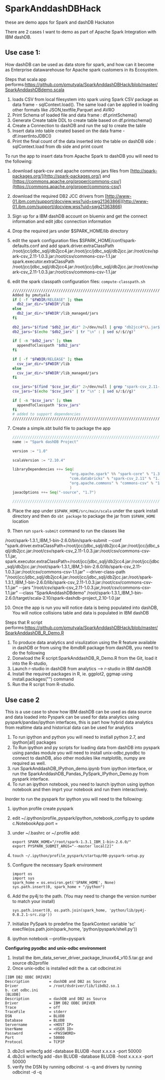# SparkAnddashDBHack
these are demo apps for Spark and dashDB Hackaton

There are 2 cases I want to demo as part of Apache Spark Integration with IBM dashDB.

## Use case 1: 
How dashDB can be used as data store for spark, and how can it become as Enterprise datawarehouse for Apache spark customers in its Ecosystem.

Steps that scala app performs:https://github.com/pmutyala/SparkAnddashDBHack/blob/master/SparkAnddashDBdemo.scala

1. loads CSV from local filesystem into spark using Spark CSV package as data frame - sqlContext.load(). The same load can be applied in loading other formats like JSON,textfile,Parquet and AVRO
2. Print Schema of loaded file and data frame : df.printSchema()
3. Generate Create table DDL to create table based on df.printschema()
4. Create a Connection to dashDB and run the sql to create the table
5. Insert data into table created based on the data frame - df.insertIntoJDBC()
6. Print the final count of the data inserted into the table on dashDB side : sqlContext.load from db side and print count


To run the app to insert data from Apache Spark to dashDB you will need to the following:

1. download spark-csv and apache commons jars files from [http://spark-packages.org/](http://spark-packages.org/) and [https://commons.apache.org/proper/commons-csv/](https://commons.apache.org/proper/commons-csv/)
2. download the required DB2 JCC drivers from [http://www-01.ibm.com/support/docview.wss?uid=swg21363866](http://www-01.ibm.com/support/docview.wss?uid=swg21363866)
3. Sign up for a IBM dashDB account on bluemix and get the connect information and edit jdbc connection information
4. Drop the required jars under $SPARK_HOME/lib directory
5. edit the spark  configuration files $SPARK_HOME/conf/spark-defaults.conf and add
spark.driver.extraClassPath       /root/jcc/jdbc_sqlj/db2jcc4.jar:/root/jcc/jdbc_sqlj/db2jcc.jar:/root/csv/spark-csv_2.11-1.0.3.jar:/root/csv/commons-csv-1.1.jar
spark.executor.extraClassPath     /root/jcc/jdbc_sqlj/db2jcc4.jar:/root/jcc/jdbc_sqlj/db2jcc.jar:/root/csv/spark-csv_2.11-1.0.3.jar:/root/csv/commons-csv-1.1.jar
6. edit the spark classpath configuration files: `compute-classpath.sh`
 
    ```bash
    /////////////////////////////////////////////////////////////////////////////////////////////////////
    Added by pmutyala                                                                                   /
    if [ -f "$FWDIR/RELEASE" ]; then                                                                    /
      db2_jar_dir="$FWDIR"/lib                                                                          /
    else                                                                                                /
      db2_jar_dir="$FWDIR"/lib_managed/jars                                                             /
    fi                                                                                                  /
                                                                                                        /
    db2_jars="$(find "$db2_jar_dir" 2>/dev/null | grep "db2jcc4*\\.jar$")"                              /
    db2_jars="$(echo "$db2_jars" | tr "\n" : | sed s/:$//g)"                                            /
                                                                                                        /
    if [ -n "$db2_jars" ]; then                                                                         /
      appendToClasspath "$db2_jars"                                                                     /
    fi                                                                                                  /
                                                                                                        /
    if [ -f "$FWDIR/RELEASE" ]; then                                                                    /
      csv_jar_dir="$FWDIR"/lib                                                                          /
    else                                                                                                /
      csv_jar_dir="$FWDIR"/lib_managed/jars                                                             /
    fi                                                                                                  /
                                                                                                        /
    csv_jars="$(find "$csv_jar_dir" 2>/dev/null | grep "spark-csv_2.11-1.0.3*\\.jar$")"                 /
    csv_jars="$(echo "$csv_jars" | tr "\n" : | sed s/:$//g)"                                            /
                                                                                                        /
    if [ -n "$csv_jars" ]; then                                                                         /
      appendToClasspath "$csv_jars"                                                                     /
    fi                                                                                                  /
    # added to support dependencies                                                                     /
    ////////////////////////////////////////////////////////////////////////////////////////////////////
    ```

7. Create a simple.sbt build file to package the app

    ```sbt
    /////////////////////////////////////////////////////////////////////////////////////////////////////
    name := "Spark dashDB Project"                                                                      /
                                                                                                        /
    version := "1.0"                                                                                    /
                                                                                                        /
    scalaVersion := "2.10.4"                                                                            /
                                                                                                        /
    libraryDependencies ++= Seq(                                                                        /
                              "org.apache.spark" %% "spark-core" % "1.3.1",                             /
                              "com.databricks" % "spark-csv_2.11" % "1.0.3",                            /
                              "org.apache.commons" % "commons-csv" % "1.1",                             /
                              )                                                                         /
    javacOptions ++= Seq("-source", "1.7")                                                              /
                                                                                                        /
    /////////////////////////////////////////////////////////////////////////////////////////////////////
    ```

8. Place the app under `$SPARK_HOME/src/main/scala` under the spark install directory and then do `sbt package` to package the jar from `$SPARK_HOME` location

9. Then run `spark-submit` command to run the classes like

/root/spark-1.3.1_IBM_1-bin-2.6.0/bin/spark-submit --conf "spark.driver.extraClassPath=/root/jcc/jdbc_sqlj/db2jcc4.jar:/root/jcc/jdbc_sqlj/db2jcc.jar:/root/csv/spark-csv_2.11-1.0.3.jar:/root/csv/commons-csv-1.1.jar,
spark.executor.extraClassPath=/root/jcc/jdbc_sqlj/db2jcc4.jar:/root/jcc/jdbc_sqlj/db2jcc.jar:/root/spark-1.3.1_IBM_1-bin-2.6.0/lib/spark-csv_2.11-1.0.3.jar:/root/csv/commons-csv-1.1.jar"
--driver-class-path "/root/jcc/jdbc_sqlj/db2jcc4.jar:/root/jcc/jdbc_sqlj/db2jcc.jar:/root/spark-1.3.1_IBM_1-bin-2.6.0/lib/spark-csv_2.11-1.0.3.jar:/root/csv/commons-csv-1.1.jar"
--jars "/root/csv/spark-csv_2.11-1.0.3.jar,/root/csv/commons-csv-1.1.jar"
--class "SparkAnddashDBdemo" /root/spark-1.3.1_IBM_1-bin-2.6.0/target/scala-2.10/spark-dashdb-project_2.10-1.0.jar

10. Once the app is run you will notice data is being populated into dashDB, You will notice collisions table and data is populated in IBM dashDB

Steps that R script performs:https://github.com/pmutyala/SparkAnddashDBHack/blob/master/SparkAnddashDB_R_Demo.R

1. To produce data analytics and visulization using the R feature available in dashDB or from using the ibmdbR package from dashDB, you need to do the following
2. Donwload the R script:SparkAnddashDB_R_Demo.R from the Git, load it into the R-studio,
3. Launch r-studio in dashDB from analytics --> r-studio in IBM dashDB
4. Install the required packages in R, ie. ggplot2, ggmap using install.packages("<package name>") command
5. Run the R script from R-studio.

## Use case 2
This is a use case to show how IBM dashDB can be used as data source and data loaded into Pyspark can be used for data analytics using pyspark/pandas/ipython interfaces, this is part how hybrid data analytics from realtime data and historical data can be used for analytics

1. To run ipython and python you will need to instlall python 2.7, and ipython[all] packages 
2. To Run ipython and py scripts for loading data from dashDB into pyspark using pandas module you will need to install unix-odbc,pyodbc to connect to dashDB, also other modules like matplotlib, numpy are required as well.
3. run SparkAnddashDB_IPython_demo.ipynb from ipython interface, or run the SparkAnddashDB_Pandas_PySpark_IPython_Demo.py from pyspark interface.  
4. To run an ipython notebook, you need to launch ipython using ipython notebook and then imprt your notebook and run them interactively.

Inorder to run the pyspark for ipython you will need to the following:

1. ipython profile create pyspark
2. edit ~/.ipython/profile_pyspark/ipython_notebook_config.py to update c.NotebookApp.port = <port for listener>
3. under ~/.bashrc or ~/.profile add:

    ```   
    export SPARK_HOME="/root/spark-1.3.1_IBM_1-bin-2.6.0/"
    export PYSPARK_SUBMIT_ARGS="--master local[2]"
    ```
4. `touch ~/.ipython/profile_pyspark/startup/00-pyspark-setup.py`

5. Configure the necessary Spark environment

    ```
    import os
    import sys
    spark_home = os.environ.get('SPARK_HOME', None)
    sys.path.insert(0, spark_home + "/python")
    ```
6. Add the py4j to the path. (You may need to change the version number to match your install)

    ```
    sys.path.insert(0, os.path.join(spark_home, 'python/lib/py4j-0.8.2.1-src.zip'))
    ```
7. Initialize PySpark to predefine the SparkContext variable 'sc'
execfile(os.path.join(spark_home, 'python/pyspark/shell.py'))
5. ipython notebook --profile=pyspark

**Configuring pyodbc and unix-odbc environment**

1. Install the ibm_data_server_driver_package_linuxx64_v10.5.tar.gz and source db2profile
2. Once unix-odbc is installed edit the 
a.  cat odbcinst.ini

```
[IBM DB2 ODBC DRIVER]
Description         = dashDB and DB2 as Source
Driver              = /root/dsdriver/lib/libdb2.so.1
b. cat odbc.ini
[BLUDB]
Description         = dashDB and DB2 as Source
Driver              = IBM DB2 ODBC DRIVER
Trace               = off
TraceFile           = stderr
DSN                 = BLUDB
Database            = BLUDB
Servername          = <HOST IP>
UserName            = <USER ID>
Password            = <PASSWORD>
Port                = 50000
Protocol            = TCPIP
```

3. db2cli writecfg add -database BLUDB -host x.x.x.x -port 50000
4. db2cli writecfg add -dsn BLUDB -database BLUDB -host x.x.x.x -port 50000
5. verify the DSN by running odbcinst -s -q and drivers by running odbcinst -d -q
